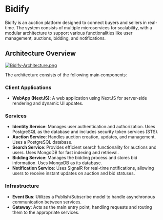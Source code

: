# Bidify

Bidify is an auction platform designed to connect buyers and sellers in real-time. The system consists of multiple microservices for scalability, with a modular architecture to support various functionalities like user management, auctions, bidding, and notifications.

## Architecture Overview

[![Bidify-Architecture.png](https://i.postimg.cc/DZYC0jTf/Bidify-Architecture.png)](https://postimg.cc/G8GPSjt6)

The architecture consists of the following main components:

### Client Applications
- **WebApp (NextJS)**: A web application using NextJS for server-side rendering and dynamic UI updates.

### Services
- **Identity Service**: Manages user authentication and authorization. Uses PostgreSQL as the database and includes security token services (STS).
- **Auction Service**: Handles auction creation, updates, and management. Uses a PostgreSQL database.
- **Search Service**: Provides efficient search functionality for auctions and users. Uses MongoDB for fast indexing and retrieval.
- **Bidding Service**: Manages the bidding process and stores bid information. Uses MongoDB as its database.
- **Notification Service**: Uses SignalR for real-time notifications, allowing users to receive instant updates on auction and bid statuses.

### Infrastructure
- **Event Bus**: Utilizes a Publish/Subscribe model to handle asynchronous communication between services.
- **Gateway**: Acts as the main entry point, handling requests and routing them to the appropriate services.
